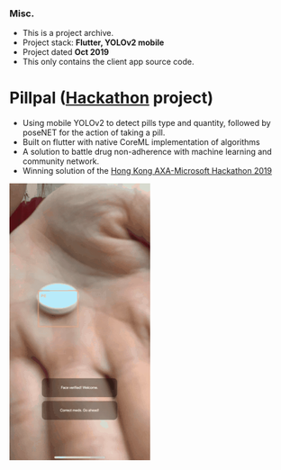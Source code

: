 ### Misc.
- This is a project archive.
- Project stack: **Flutter, YOLOv2 mobile**
- Project dated **Oct 2019**
- This only contains the client app source code. 


# Pillpal ([Hackathon](https://www.axa.com.hk/zh/article/axa_hack_for_health) project)
- Using mobile YOLOv2 to detect pills type and quantity, followed by poseNET for the action of taking a pill.
- Built on flutter with native CoreML implementation of algorithms
- A solution to battle drug non-adherence with machine learning and community network.
- Winning solution of the [Hong Kong AXA-Microsoft Hackathon 2019](https://en.prnasia.com/releases/apac/axa-hong-kong-and-macau-hosts-its-first-hack-for-health-challenge-to-explore-innovations-for-health-protection-262897.shtml)

![](readme/pill.gif)